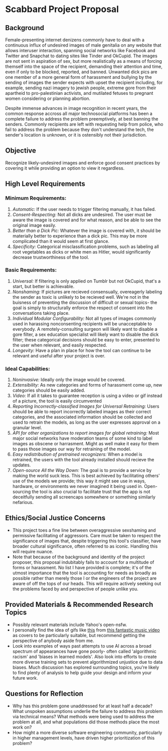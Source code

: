 # Scabbard Project Proposal

## Background

Female-presenting internet denizens commonly have to deal with a continuous influx of undesired images of male genitalia on any website that allows interuser interaction, spanning social networks like Facebook and Twitter and Snapchat to dating sites like Tinder and OkCupid. The images are not sent in aspiration of sex, but more realistically as a means of forcing themself into the space of the recipient, demanding their attention and time, even if only to be blocked, reported, and banned. Unwanted dick pics are one member of a more general form of harassment and bullying by the sending of images the sender expects with upset the recipient including, for example, sending nazi imagery to jewish people, extreme gore from their apartheid to pro-palestinian activists, and mutilated fetuses to pregnant women considering or planning abortion.

Despite immense advances in image recognition in recent years, the common response accross all major technosocial platforms has been a complete failure to address the problem preemptively, at best banning the senders. Commonly recipients are left with requesting help from police, who fail to address the problem because they don't understand the tech, the sender's location is unknown, or it is ostensibly not their jurisdiction.

## Objective 

Recognize likely-undesired images and enforce good consent practices by covering it while providing an option to view it regardless.

## High Level Requirements

### Minimum Requirements:
1. *Automatic:* If the user needs to trigger filtering manually, it has failed.
1. *Consent-Respecting:* Not all dicks are undesired. The user must be aware the image is covered and for what reason, and be able to see the original image easily.
1. *Better than a Dick Pic:* Whatever the image is covered with, it should be materially better to experience than a dick pic. This may be more complicated than it would seem at first glance.
1. *Specificity:* Categorical misclassification problems, such as labeling all root vegetables as dicks or white men as Hitler, would significantly decrease trustworthiness of the tool.

### Basic Requirements:
1. *Universal:* If filtering is only applied on Tumblr but not OkCupid, that's a start, but better is achievable.
1. *Nonshaming:* If pictures are recieved consensually, overeagerly labeling the sender as toxic is unlikely to be recieved well. We're not in the buisness of preventing the discussion of difficult or sexual topics- the goal is simply to structurally enforce the respect of consent into the conversations taking place.
1. *Individual Modular Configurability:* Not all types of images commonly used in harassing nonconsenting recipients will be unacceptable to everybody. A remotely-consulting surgeon will likely want to disable a gore filter, a sex education specialist will likely want to disable the dick filter; these categorical decisions should be easy to enter, presented to the user when relevant, and easily respected.
1. *Longevity:* Have a plan in place for how the tool can continue to be relevant and useful after your project is over.

### Ideal Capabilities:
1. *Noninvasive:* Ideally only the image would be covered.
1. *Extensibility:* As new categories and forms of harassment come up, new categories should be easily added.
1. *Video:* If all it takes to guarantee reception is using a video or gif instead of a picture, the tool is easily circumvented
1. *Reporting Incorrectly-classified Images for Universal Retraining:* Users should be able to report incorrectly labeled images as their correct categories, and the associated information should be collected and used to retrain the models, as long as the user expresses approval on a granular level.
1. *API for other organizations to report images for global retraining:* Most major social networks have moderation teams of some kind to label images as obscene or harrasment. Might as well make it easy for them to pass those images our way for retraining of the model.
1. *Easy redistribution of pretrained recognizers:* When a model is retrained, the users with the tool already installed should recieve the updates.
1. *Open-source All the Way Down:* The goal is to provide a service by making the world suck less. This is best achieved by facilitating others' use of the models we provide; this way it might see use in ways, hardware, or environments we never imagined it being used in. Open-sourcing the tool is also crucial to facilitate trust that the app is not deceitfully sending all screencaps somewhere or something similarly nefarious.


## Ethics/Social Justice Concerns

+ This project toes a fine line between overaggressive sexshaming and permissive facilitating of aggressors. Care must be taken to respect the significance of images that, despite triggering this tool's classifier, have broader cultural significance, often referred to as iconic. Handling this will require nuance.
+ Note that because of the background and identity of the project proposer, this proposal indubitably fails to account for a multitude of forms or harassment. No list I have provided is complete; it's of the utmost importance that the tool is accounting for needs as broadly as possible rather than merely those I or the engineers of the project are aware of off the tops of our heads. This will require actively seeking out the problems faced by and perspective of people unlike you.

## Provided Materials & Recommended Research Topics

+ Possibly relevant materials include Yahoo's open-nsfw.
+ I personally find the idea of gifs like [this](resources/rainingmen.gif) from [this fantastic music video](https://www.youtube.com/watch?v=l5aZJBLAu1E) as covers to be particularly suitable, but recommend getting the perspective of anybody aside from me.
+ Look into examples of ways past attempts to use AI across a broad spectrum of appearances have gone poorly- often called 'algorithmic racism' and 'biases in learned models'. Also look into efforts to create more diverse training sets to prevent algorithmized unjustice due to data biases. Much discussion has explored surrounding topics, you're likely to find plenty of analysis to help guide your design and inform your future work.

## Questions for Reflection

+ Why has this problem gone unaddressed for at least half a decade? What unspoken assumptions underlie the failure to address this problem via technical means? What methods were being used to address the problem at all, and what populations did those methods place the most work on?
+ How might a more diverse software engineering community, particularly in higher management levels, have driven higher prioritization of this problem?